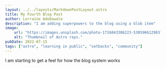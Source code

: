 ```yaml
--- 
layout: ../../layouts/MarkdownPostLayout.astro
title: My Fourth Blog Post
author: Lorraine Adebowale
description: "I am adding superpowers to the blog using a Glob item"
image:
    url: "https://images.unsplash.com/photo-1716043306223-530596612983?w=500&auto=format&fit=crop&q=60&ixlib=rb-4.0.3&ixid=M3wxMjA3fDB8MHxlZGl0b3JpYWwtZmVlZHw2fHx8ZW58MHx8fHx8"
    alt: "Thumbnail of Astro rays."
pubDate: 2022-07-15
tags: ["astro", "learning in public", "setbacks", "community"]
---
```

I am starting to get a feel for how the blog system works
